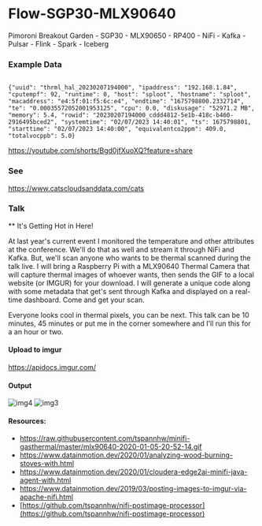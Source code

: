 # Flow-SGP30-MLX90640
Pimoroni Breakout Garden - SGP30 - MLX90650 - RP400 - NiFi - Kafka - Pulsar - Flink - Spark - Iceberg



### Example Data

```

{"uuid": "thrml_hal_20230207194000", "ipaddress": "192.168.1.84", "cputempf": 92, "runtime": 0, "host": "sploot", "hostname": "sploot", "macaddress": "e4:5f:01:f5:6c:e4", "endtime": "1675798800.2332714", "te": "0.00035572052001953125", "cpu": 0.0, "diskusage": "52971.2 MB", "memory": 5.4, "rowid": "20230207194000_cddd4812-5e1b-418c-b460-2916495bced2", "systemtime": "02/07/2023 14:40:01", "ts": 1675798801, "starttime": "02/07/2023 14:40:00", "equivalentco2ppm": 409.0, "totalvocppb": 5.0}

```

https://youtube.com/shorts/Bgd0jfXuoXQ?feature=share




### See

https://www.catscloudsanddata.com/cats


### Talk

** It's Getting Hot in Here!

At last year's current event I monitored the temperature and other attributes at the conference. We'll do that as well and stream it through NiFi and Kafka. But, we'll scan anyone who wants to be thermal scanned during the talk live. I will bring a Raspberry Pi with a MLX90640 Thermal Camera that will capture thermal images of whoever wants, then sends the GIF to a local website (or IMGUR) for your download. I will generate a unique code along with some metadata that get's sent through Kafka and displayed on a real-time dashboard. Come and get your scan.

Everyone looks cool in thermal pixels, you can be next. This talk can be 10 minutes, 45 minutes or put me in the corner somewhere and I'll run this for a an hour or two.


#### Upload to imgur

https://apidocs.imgur.com/


#### Output

![img4](https://i.imgur.com/mHBeA0Z.gif)
![img3](https://i.imgur.com/qt8NEGe.gif)


#### Resources:

* https://raw.githubusercontent.com/tspannhw/minifi-gasthermal/master/mlx90640-2020-01-05-20-52-14.gif
* https://www.datainmotion.dev/2020/01/analyzing-wood-burning-stoves-with.html
* https://www.datainmotion.dev/2020/01/cloudera-edge2ai-minifi-java-agent-with.html
* https://www.datainmotion.dev/2019/03/posting-images-to-imgur-via-apache-nifi.html
* [https://github.com/tspannhw/nifi-postimage-processor](https://github.com/tspannhw/nifi-postimage-processor)
